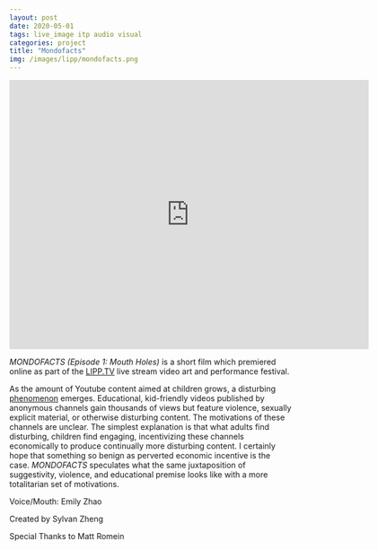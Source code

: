 ```yaml
---
layout: post
date: 2020-05-01
tags: live_image itp audio visual
categories: project
title: "Mondofacts"
img: /images/lipp/mondofacts.png
---
```


<iframe src="https://player.vimeo.com/video/494307416" width="640" height="480" frameborder="0" allow="autoplay; fullscreen" allowfullscreen></iframe>

_MONDOFACTS (Episode 1: Mouth Holes)_ is a short film which premiered online as part of the [LIPP.TV](https://lipp.tv/) live stream video art and performance festival.

As the amount of Youtube content aimed at children grows, a disturbing [phenomenon](https://www.theverge.com/2017/12/8/16751206/elsagate-youtube-kids-creepy-conspiracy-theory) emerges. Educational, kid-friendly videos published by anonymous channels gain thousands of views but feature violence, sexually explicit material, or otherwise disturbing content. The motivations of these channels are unclear. The simplest explanation is that what adults find disturbing, children find engaging, incentivizing these channels economically to produce continually more disturbing content. I certainly hope that something so benign as perverted economic incentive is the case. _MONDOFACTS_ speculates what the same juxtaposition of suggestivity, violence, and educational premise looks like with a more totalitarian set of motivations.

Voice/Mouth: Emily Zhao

Created by Sylvan Zheng

Special Thanks to Matt Romein
